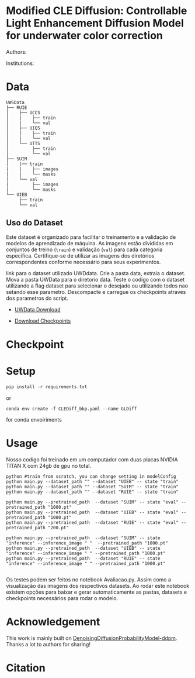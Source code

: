 # **Modified CLE Diffusion: Controllable Light Enhancement Diffusion Model for underwater color correction**
Authors: 

Institutions: 

# Data

 ```
 UWSData
├── RUIE
│    ├── UCCS
│    |    ├── train
│    |    └── val
│    ├── UIQS
│    |    ├── train
│    |    └── val
│    └── UTTS
│         ├── train
│         └── val
├── SUIM
│    |── train
|    |    ├── images
|    |    └── masks
│    └── val
|         ├── images
|         └── masks
└── UIEB
      ├── train
      └── val
```


## Uso do Dataset

Este dataset é organizado para facilitar o treinamento e a validação de modelos de aprendizado de máquina. As imagens estão divididas em conjuntos de treino (`train`) e validação (`val`) para cada categoria específica. Certifique-se de utilizar as imagens dos diretórios correspondentes conforme necessário para seus experimentos.

link para o dataset utilizado UWDdata. Crie a pasta data, extraia o dataset. Mova a pasta UWData para o diretorio data. Teste o codigo com o dataset utilizando a flag dataset para selecionar o desejado ou utilizando todos nao setando esse parametro. Descompacte e carregue os checkpoints atraves dos parametros do script. 

* [UWData Download](https://drive.google.com/file/d/1SCwOosZam8bzoZdVSwW60l-bD7c65pv0/view?usp=sharing)

* [Download Checkpoints]()


# Checkpoint

# Setup
```python
pip install -r requirements.txt
```

or 

```
conda env create -f CLEDiff_bkp.yaml --name GLDiff
```

for conda envoiriments

# Usage
<!--Our diffusion code structure is based on the original implementation of DDPM. Increasing the size of the U-Net may lead to better results. About training iteration. The training with 5000 iterations has converged quite well. We recommend training for 10,000 iterations to achieve better performance, and you can select the best-performing training iterations.We test code on one RTX 3090 GPU. The training time is about 1-2 days.*/ -->
 Nosso codigo foi treinado em um computador com duas placas NVIDIA TITAN X com 24gb de gpu no total.  

```
python #train from scratch, you can change setting in modelConfig 
python main.py --dataset_path "" --dataset "UIEB" -- state "train" 
python main.py --dataset_path "" --dataset "SUIM" -- state "train" 
python main.py --dataset_path "" --dataset "RUIE" -- state "train" 

python main.py --pretrained_path  --dataset "SUIM" -- state "eval" --pretrained_path "1000.pt"
python main.py --pretrained_path  --dataset "UIEB" -- state "eval" --pretrained_path "1000.pt"
python main.py --pretrained_path  --dataset "RUIE" -- state "eval" --pretrained_path "200.pt"

python main.py --pretrained_path  --dataset "SUIM" -- state "inference" --inference_image " "  --pretrained_path "1000.pt"
python main.py --pretrained_path  --dataset "UIEB" -- state "inference" --inference_image " " --pretrained_path "1000.pt"
python main.py --pretrained_path  --dataset "RUIE" -- state "inference" --inference_image " " --pretrained_path "1000.pt"


```

Os testes podem ser feitos no notebook Avaliacao.py. Assim como a visualização das imagens dos respectivos datasets. Ao rodar este notebook existem opções para baixar e gerar automaticamente as pastas, datasets e checkpoints necessários para rodar o modelo.
<!--
# Mask CLE Diffusion
Mask CLE Diffusion finetunes lol checkpoint. In our experiments, lol checkpoint is better than mit-adobe-5K checkpoint.

We show some inference cases in 'data/Mask_CLE_cases'. Welcome to use your cases to test the performance.
 /*We show some inference cases in 'data/Mask_CLE_cases'. Welcome to use your cases to test the performance.

```python
python mask_generation.py   #generate masks for training
python train_mask.py --pretrained_path ckpt/lol.pt  #finetune Mask CLE Diffusion
python test_mask.py --pretrained_path ckpt/Mask_CLE.pt --input_path data/Mask_CLE_cases/opera.png --mask_path data/Mask_CLE_cases/opera_mask.png --data_name opera
```
*/ -->


# Acknowledgement
This work is mainly built on [DenoisingDiffusionProbabilityModel-ddpm](https://github.com/zoubohao/DenoisingDiffusionProbabilityModel-ddpm-). Thanks a lot to authors for sharing!

# Citation

